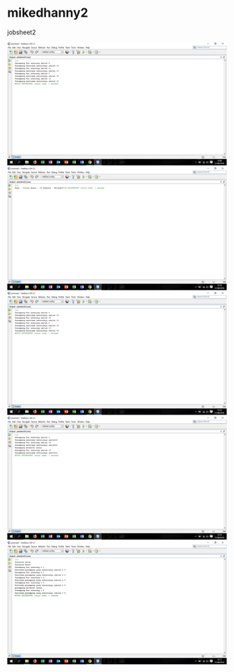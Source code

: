 # mikedhanny2
jobsheet2


![alt text](https://github.com/MikeDhanny/mikedhanny2/blob/master/jobsheet2%20soal/Screenshot%20(17).png)
![alt text](https://github.com/MikeDhanny/mikedhanny2/blob/master/jobsheet2%20soal/Screenshot%20(18).png)
![alt text](https://github.com/MikeDhanny/mikedhanny2/blob/master/jobsheet2%20soal/Screenshot%20(19).png)
![alt text](https://github.com/MikeDhanny/mikedhanny2/blob/master/jobsheet2%20soal/Screenshot%20(20).png)
![alt text](https://github.com/MikeDhanny/mikedhanny2/blob/master/jobsheet2%20soal/Screenshot%20(21).png)
